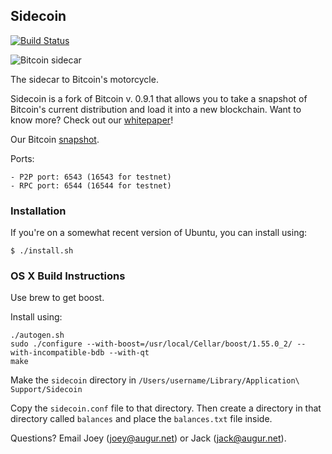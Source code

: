 ## Sidecoin

[![Build Status](https://travis-ci.org/tinybike/sidecoin.svg?branch=master)](https://travis-ci.org/tinybike/sidecoin)

![Bitcoin sidecar](https://raw.githubusercontent.com/tinybike/sidecoin/master/src/qt/res/images/splash.png)

The sidecar to Bitcoin's motorcycle.

Sidecoin is a fork of Bitcoin v. 0.9.1 that allows you to take a snapshot of Bitcoin's current distribution and load it into a new blockchain.  Want to know more?  Check out our [whitepaper](http://augur.link/sidecoin.pdf)!

Our Bitcoin [snapshot](http://augur.link/snapshotToImport.txt.gz).

Ports:

    - P2P port: 6543 (16543 for testnet)
    - RPC port: 6544 (16544 for testnet)

### Installation

If you're on a somewhat recent version of Ubuntu, you can install using:

    $ ./install.sh

### OS X Build Instructions

Use brew to get boost.

Install using:

	./autogen.sh
	sudo ./configure --with-boost=/usr/local/Cellar/boost/1.55.0_2/ --with-incompatible-bdb --with-qt
	make

Make the `sidecoin` directory in `/Users/username/Library/Application\ Support/Sidecoin`

Copy the `sidecoin.conf` file to that directory.  Then create a directory in that directory called `balances` and place the `balances.txt` file inside.

Questions?  Email Joey (joey@augur.net) or Jack (jack@augur.net).
